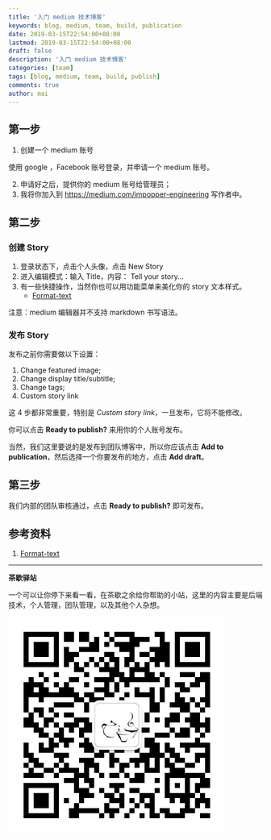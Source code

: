 ```yaml
---
title: '入门 medium 技术博客'
keywords: blog, medium, team, build, publication
date: 2019-03-15T22:54:00+08:00
lastmod: 2019-03-15T22:54:00+08:00
draft: false
description: '入门 medium 技术博客'
categories: [team]
tags: [blog, medium, team, build, publish]
comments: true
author: mai
---
```



## 第一步

1. 创建一个 medium 账号

使用 google ，Facebook 账号登录，并申请一个 medium 账号。

2. 申请好之后，提供你的 medium 账号给管理员；
3. 我将你加入到 https://medium.com/impopper-engineering 写作者中。

## 第二步

### 创建 Story

1. 登录状态下，点击个人头像，点击 New Story
2. 进入编辑模式：输入 Title，内容： Tell your story...
3. 有一些快捷操作，当然你也可以用功能菜单来美化你的 story 文本样式。
	- [Format-text](https://help.medium.com/hc/en-us/articles/215194537-Format-text)

注意：medium 编辑器并不支持 markdown 书写语法。

### 发布 Story

发布之前你需要做以下设置：

1. Change featured image;
2. Change display title/subtitle;
3. Change tags;
4. Custom story link

这 4 步都非常重要，特别是 *Custom story link*，一旦发布，它将不能修改。

你可以点击 **Ready to publish?** 来用你的个人账号发布。

当然，我们这里要说的是发布到团队博客中，所以你应该点击 **Add to publication**，然后选择一个你要发布的地方，点击 **Add draft**。

## 第三步

我们内部的团队审核通过，点击 **Ready to publish?** 即可发布。

## 参考资料

1. [Format-text](https://help.medium.com/hc/en-us/articles/215194537-Format-text)

----

**茶歇驿站**

一个可以让你停下来看一看，在茶歇之余给你帮助的小站，这里的内容主要是后端技术，个人管理，团队管理，以及其他个人杂想。

![茶歇驿站二维码](https://raw.githubusercontent.com/yangwenmai/maiyang.me/master/blog/tech_tea.jpg)

